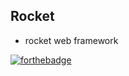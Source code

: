 ## Rocket

- rocket web framework

[![forthebadge](https://forthebadge.com/images/badges/made-with-typescript.svg)](https://forthebadge.com)
